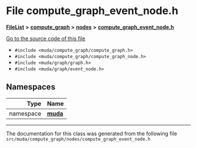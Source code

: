 

# File compute\_graph\_event\_node.h



[**FileList**](files.md) **>** [**compute\_graph**](dir_b4aad8ec408afb185bc8426846668e86.md) **>** [**nodes**](dir_7ff8159720d09b9da5f49b4c95af33a4.md) **>** [**compute\_graph\_event\_node.h**](compute__graph__event__node_8h.md)

[Go to the source code of this file](compute__graph__event__node_8h_source.md)



* `#include <muda/compute_graph/compute_graph.h>`
* `#include <muda/compute_graph/compute_graph_node.h>`
* `#include <muda/graph/graph.h>`
* `#include <muda/graph/event_node.h>`













## Namespaces

| Type | Name |
| ---: | :--- |
| namespace | [**muda**](namespacemuda.md) <br> |





















































------------------------------
The documentation for this class was generated from the following file `src/muda/compute_graph/nodes/compute_graph_event_node.h`

